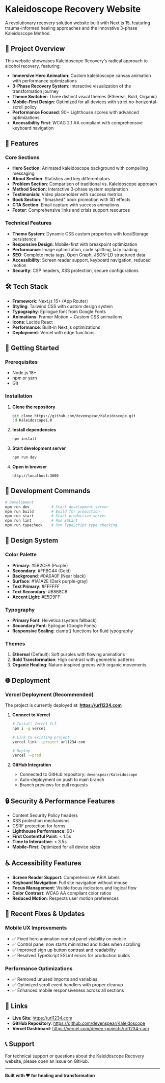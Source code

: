 # Kaleidoscope Recovery Website

A revolutionary recovery solution website built with Next.js 15, featuring trauma-informed healing approaches and the innovative 3-phase Kaleidoscope Method.

## 🎯 Project Overview

This website showcases Kaleidoscope Recovery's radical approach to alcohol recovery, featuring:

- **Immersive Hero Animation**: Custom kaleidoscope canvas animation with performance optimizations
- **3-Phase Recovery System**: Interactive visualization of the transformation journey  
- **Theme Switcher**: Three distinct visual themes (Ethereal, Bold, Organic)
- **Mobile-First Design**: Optimized for all devices with strict no-horizontal-scroll policy
- **Performance Focused**: 90+ Lighthouse scores with advanced optimizations
- **Accessibility First**: WCAG 2.1 AA compliant with comprehensive keyboard navigation

## 🚀 Features

### Core Sections
- **Hero Section**: Animated kaleidoscope background with compelling messaging
- **About Section**: Statistics and key differentiators
- **Problem Section**: Comparison of traditional vs. Kaleidoscope approach
- **Method Section**: Interactive 3-phase system explanation
- **Testimonials**: Video placeholder with success metrics
- **Book Section**: "Smashed" book promotion with 3D effects
- **CTA Section**: Email capture with success animations
- **Footer**: Comprehensive links and crisis support resources

### Technical Features
- **Theme System**: Dynamic CSS custom properties with localStorage persistence
- **Responsive Design**: Mobile-first with breakpoint optimization
- **Performance**: Image optimization, code splitting, lazy loading
- **SEO**: Complete meta tags, Open Graph, JSON-LD structured data
- **Accessibility**: Screen reader support, keyboard navigation, reduced motion
- **Security**: CSP headers, XSS protection, secure configurations

## 🛠 Tech Stack

- **Framework**: Next.js 15+ (App Router)
- **Styling**: Tailwind CSS with custom design system
- **Typography**: Epilogue font from Google Fonts
- **Animations**: Framer Motion + Custom CSS animations
- **Icons**: Lucide React
- **Performance**: Built-in Next.js optimizations
- **Deployment**: Vercel with edge functions

## 🚀 Getting Started

### Prerequisites
- Node.js 18+ 
- npm or yarn
- Git

### Installation

1. **Clone the repository**
   ```bash
   git clone https://github.com/devenspear/Kaleidoscope.git
   cd Kaleidoscope1.0
   ```

2. **Install dependencies**
   ```bash
   npm install
   ```

3. **Start development server**
   ```bash
   npm run dev
   ```

4. **Open in browser**
   ```
   http://localhost:3000
   ```

## 📱 Development Commands

```bash
# Development
npm run dev          # Start development server
npm run build        # Build for production  
npm run start        # Start production server
npm run lint         # Run ESLint
npm run typecheck    # Run TypeScript type checking
```

## 🎨 Design System

### Color Palette
- **Primary**: #5B2CFA (Purple)
- **Secondary**: #FFBC44 (Gold)  
- **Background**: #0A0A0F (Near black)
- **Surface**: #1A1A2E (Dark purple-gray)
- **Text Primary**: #FFFFFF
- **Text Secondary**: #B8B8C8
- **Accent Light**: #E5D9FF

### Typography
- **Primary Font**: Helvetica (system fallback)
- **Secondary Font**: Epilogue (Google Fonts)
- **Responsive Scaling**: clamp() functions for fluid typography

### Themes
1. **Ethereal** (Default): Soft purples with flowing animations
2. **Bold Transformation**: High contrast with geometric patterns  
3. **Organic Healing**: Nature-inspired greens with organic movements

## 🌐 Deployment

### Vercel Deployment (Recommended)

The project is currently deployed at: **https://url1234.com**

1. **Connect to Vercel**
   ```bash
   # Install Vercel CLI
   npm i -g vercel
   
   # Link to existing project
   vercel link --project url1234-com
   
   # Deploy
   vercel --prod
   ```

2. **GitHub Integration**
   - Connected to GitHub repository: `devenspear/Kaleidoscope`
   - Auto-deployment on push to main branch
   - Branch previews for pull requests

## 🔒 Security & Performance Features

- Content Security Policy headers
- XSS protection mechanisms  
- CSRF protection for forms
- **Lighthouse Performance**: 90+
- **First Contentful Paint**: < 1.5s
- **Time to Interactive**: < 3.5s
- **Mobile-First**: Optimized for all device sizes

## ♿ Accessibility Features

- **Screen Reader Support**: Comprehensive ARIA labels
- **Keyboard Navigation**: Full site navigation without mouse
- **Focus Management**: Visible focus indicators and logical flow
- **Color Contrast**: WCAG AA compliant color ratios
- **Reduced Motion**: Respects user motion preferences

## 🐛 Recent Fixes & Updates

### Mobile UX Improvements
- ✅ Fixed hero animation control panel visibility on mobile
- ✅ Control panel now starts minimized and hides when scrolling
- ✅ Improved sign up button contrast and readability
- ✅ Resolved TypeScript ESLint errors for production builds

### Performance Optimizations
- ✅ Removed unused imports and variables
- ✅ Optimized scroll event handlers with proper cleanup
- ✅ Enhanced mobile responsiveness across all sections

## 🔗 Links

- **Live Site**: https://url1234.com
- **GitHub Repository**: https://github.com/devenspear/Kaleidoscope
- **Vercel Dashboard**: https://vercel.com/deven-projects/url1234-com

## 📞 Support

For technical support or questions about the Kaleidoscope Recovery website, please open an issue on GitHub.

---

**Built with ❤️ for healing and transformation**
